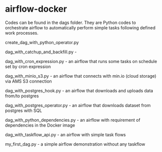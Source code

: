 # airflow-docker
Codes can be found in the dags folder. They are Python codes to orchestrate airflow to automatically perform simple tasks following defined work processes.

create_dag_with_python_operator.py

dag_with_catchup_and_backfill.py - 

dag_with_cron_expression.py - an airflow that runs some tasks on schedule set by cron expression

dag_with_minio_s3.py - an airflow that connects with min.io (cloud storage) via AMS S3 connection

dag_with_postgres_hook.py - an airflow that downloads and uploads data from/to postgres

dag_with_postgres_operator.py - an airflow that downloads dataset from postgres with SQL

dag_with_python_dependencies.py - an airflow with requirement of dependencies in the Docker image

dag_with_taskflow_api.py - an airflow with simple task flows

my_first_dag.py - a simple airflow demonstration without any taskflow
